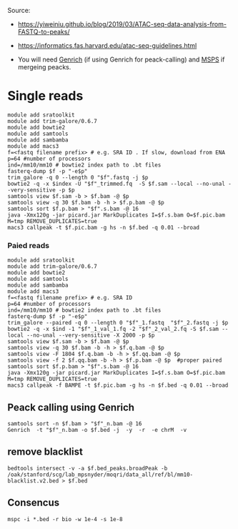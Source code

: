 Source: 
* https://yiweiniu.github.io/blog/2019/03/ATAC-seq-data-analysis-from-FASTQ-to-peaks/
* https://informatics.fas.harvard.edu/atac-seq-guidelines.html

* You will need [Genrich](https://github.com/jsh58/Genrich) (if using Genrich for peack-calling) and [MSPS](https://genometric.github.io/MSPC/) if mergeing peacks.

# Single reads
```
module add sratoolkit
module add trim-galore/0.6.7 
module add bowtie2 
module add samtools
module add sambamba
module add macs3
f=<fastq filename prefix> # e.g. SRA ID . If slow, download from ENA
p=64 #number of processors
ind=/mm10/mm10 # bowtie2 index path to .bt files
fasterq-dump $f -p "-e$p"
trim_galore -q 0 --length 0 "$f".fastq -j $p
bowtie2 -q -x $index -U "$f"_trimmed.fq  -S $f.sam --local --no-unal --very-sensitive -p $p
samtools view $f.sam -b > $f.bam -@ $p
samtools view -q 30 $f.bam -b -h > $f.p.bam -@ $p
samtools sort $f.p.bam > "$f".s.bam -@ 16 
java -Xmx120g -jar picard.jar MarkDuplicates I=$f.s.bam O=$f.pic.bam M=tmp REMOVE_DUPLICATES=true
macs3 callpeak -t $f.pic.bam -g hs -n $f.bed -q 0.01 --broad
```
### Paied reads
```
module add sratoolkit
module add trim-galore/0.6.7 
module add bowtie2 
module add samtools
module add sambamba
module add macs3
f=<fastq filename prefix> # e.g. SRA ID
p=64 #number of processors
ind=/mm10/mm10 # bowtie2 index path to .bt files
fasterq-dump $f -p "-e$p"
trim_galore --paired -q 0 --length 0 "$f"_1.fastq  "$f"_2.fastq -j $p
bowtie2 -q -x $ind -1 "$f"_1_val_1.fq -2 "$f"_2_val_2.fq -S $f.sam --local --no-unal --very-sensitive -X 2000 -p $p
samtools view $f.sam -b > $f.bam -@ $p
samtools view -q 30 $f.bam -b -h > $f.q.bam -@ $p
samtools view -F 1804 $f.q.bam -b -h > $f.qq.bam -@ $p 
samtools view -f 2 $f.qq.bam -b -h > $f.p.bam -@ $p  #proper paired
samtools sort $f.p.bam > "$f".s.bam -@ 16
java -Xmx120g -jar picard.jar MarkDuplicates I=$f.s.bam O=$f.pic.bam M=tmp REMOVE_DUPLICATES=true
macs3 callpeak -f BAMPE -t $f.pic.bam -g hs -n $f.bed -q 0.01 --broad
```
## Peack calling using Genrich
```
samtools sort -n $f.bam > "$f"_n.bam -@ 16
Genrich  -t "$f"_n.bam -o $f.bed -j  -y  -r  -e chrM  -v
```

## remove blacklist
```bedtools intersect -v -a $f.bed_peaks.broadPeak -b /oak/stanford/scg/lab_mpsnyder/moqri/data_all/ref/bl/mm10-blacklist.v2.bed > $f.bed```

## Consencus
```
mspc -i *.bed -r bio -w 1e-4 -s 1e-8
```
